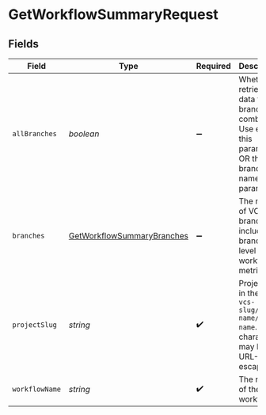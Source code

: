 # GetWorkflowSummaryRequest


## Fields

| Field                                                                                                       | Type                                                                                                        | Required                                                                                                    | Description                                                                                                 |
| ----------------------------------------------------------------------------------------------------------- | ----------------------------------------------------------------------------------------------------------- | ----------------------------------------------------------------------------------------------------------- | ----------------------------------------------------------------------------------------------------------- |
| `allBranches`                                                                                               | *boolean*                                                                                                   | :heavy_minus_sign:                                                                                          | Whether to retrieve data for all branches combined. Use either this parameter OR the branch name parameter. |
| `branches`                                                                                                  | [GetWorkflowSummaryBranches](../../models/operations/getworkflowsummarybranches.md)                         | :heavy_minus_sign:                                                                                          | The names of VCS branches to include in branch-level workflow metrics.                                      |
| `projectSlug`                                                                                               | *string*                                                                                                    | :heavy_check_mark:                                                                                          | Project slug in the form `vcs-slug/org-name/repo-name`. The `/` characters may be URL-escaped.              |
| `workflowName`                                                                                              | *string*                                                                                                    | :heavy_check_mark:                                                                                          | The name of the workflow.                                                                                   |